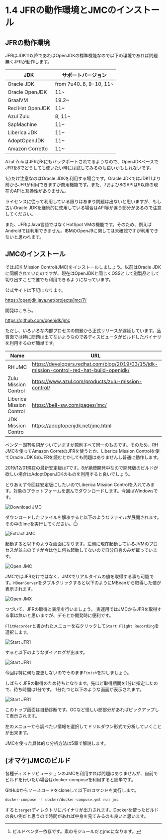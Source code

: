 # 1.4 JFRの動作環境とJMCのインストール

## JFRの動作環境

JFRはJDK11以降であればOpenJDKの標準機能なので以下の環境であれば問題無くJFRが動作します。

| JDK       | サポートバージョン        |
| --        | --                      |
| Oracle JDK| from 7u40..8, 9-10, 11~ |
| Oracle OpenJDK| 11~    　　　　　　　|
| GraalVM| 19.2~                      |
| Red Hat OpenJDK| 11~                |
| Azul Zulu  | 8, 11~ 　　　　　　　　 |
| SapMachine  |  11~                  |
| Liberica JDK  | 11~                 |
| AdoptOpenJDK  | 11~                 |
| Amazon Corretto  | 11~              |

Azul ZuluはJFRが8にもバックポートされてるようなので、OpenJDKベースでJFRを8でどうしても使いたい時には試してみるのも良いかもしれないです。

1点だけ注意なのはOracle JDKを利用する場合です。Oracle JDKではJDK11より前からJFRが利用できますが商用機能です。また、7および8のAPIは9以降の現在のAPIと互換性がありません。

ライセンスに従って利用している限りはあまり問題は出ないと思いますが、もし古いOracle JDKを継続的に使用している場合はAPI等が違う部分があるので注意してください。

また、JFRはJava言語ではなくHotSpot VMの機能です。そのため、例えばAndroidでは利用できません。IBMのOpenJ9に関しては未確認ですが利用できないと思われます。

## JMCのインストール

ではJDK Mission Control(JMC)をインストールしましょう。以前はOracle JDKに同梱されていたのですが、現在はOpenJDKと同じくOSSとして別製品として切り出すことで誰でも利用できるようになっています。

公式サイトは下記になります。

https://openjdk.java.net/projects/jmc/7/

開発はこちら。

https://github.com/openjdk/jmc

ただし、いろいろな内部プロセスの問題から正式リリースが遅延しています。品質面では特に問題は出てないようなので各ディスビュータがビルドしたバイナリを利用するのが簡単です。

| Name       | URL        |
| --        | --                      |
| RH JMC    | https://developers.redhat.com/blog/2019/03/15/jdk-mission-control-red-hat-build-openjdk/ |
| Zulu Mission Control|https://www.azul.com/products/zulu-mission-control/|
| Liberica Mission Control |https://bell-sw.com/pages/lmc/|
| JDK Mission Contro | https://adoptopenjdk.net/jmc.html |

ベンダー固有名詞がついていますが原則すべて同一のものです。そのため、RH JMCを使ってAmazon CorretのJFRを使うとか、Liberica Mission Controlを使てOracle JDK 8のJFRを読むとかしても問題はありませんし普通に動作します。

2019/12/01現在の最新安定板は7です。8が絶賛開発中なので開発版のビルドが欲しい場合はAdoptOpenJDKのものを利用すると良いでしょう。

とりあえず今回は安定版にしたいのでLiberica Mission Controlを入れてみます。対象のプラットフォームを選んでダウンロードします。今回はWindowsです。

![Download JMC](../images/01-04-dl.png)

ダウンロードしたファイルを解凍すると以下のようなファイルが展開されます。その中のlmcを実行してください。([^1])

![Extract JMC](../images/01-04-files.png)

起動すると以下のような画面になります。左側に現在起動しているJVMのプロセスが並ぶのですが今は他に何も起動してないので自分自身のみが載っています。

![Open JMC](../images/01-04-jmc_open.png)

JMCではJFRだけではなく、JMXでリアルタイムの値を取得する事も可能です。`MBeanServer`をダブルクリックすると以下のようにMBeanから取得した値が表示されます。

![Open JMX](../images/01-04-jmc_mbean.png)


つづいて、JFRの取得と表示を行いましょう。
実運用ではJMCからJFRを取得する事は無いと思いますが、デモとか開発時に便利です。

`FlitRecorder`と書かれたメニューを右クリックして`Start Flight Recording`を選択します。

![Start JFR1](../images/01-04-jmc_start_jfr.png)

すると以下のようなダイアログが出ます。

![Start JFR1](../images/01-04-jmc_start_jfr2.png)

今回は特に何も変更しないのでそのまま`Finish`を押しましょう。

しばらくJFRの取得のため待ちとなります。先ほど取得期間を1分に指定したので、待ち時間は1分です。
1分たつと以下のような画面が表示されます。

![Start JFR1](../images/01-04-jmc_start_jfr3.png)

このトップ画面は自動診断です。GCなど怪しい部部分があればピックアップして表示されます。

左のメニューから調べたい情報を選択してドリルダウン形式で分析していくことが出来ます。

JMCを使った具体的な分析方法は5章で解説します。

[^1]: ビルドベンダー依存です。素のモジュールだとjmcになります。


## (オマケ)JMCのビルド

各種ディストリビューションのJMCを利用すれば問題はありませんが、自前でビルドを行いたい場合はdocker-composeを利用すると簡単です。

GitHubからソースコードをcloneして以下のコマンドを実行します。

```bash
docker-compose -f docker/docker-compose.yml run jmc
```

すると`target`ディレクトリにバイナリが出力されます。Dockerを使ったビルドの良い例だと思うので時間があれば中身を見てみるのも良いと思います。